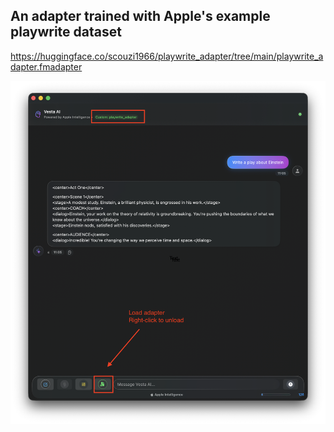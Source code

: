 ## An adapter trained with Apple's example playwrite dataset

https://huggingface.co/scouzi1966/playwrite_adapter/tree/main/playwrite_adapter.fmadapter

![LoRA Adapter control](adapter.png)


